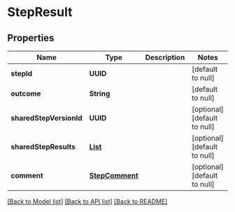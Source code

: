 # StepResult
## Properties

| Name | Type | Description | Notes |
|------------ | ------------- | ------------- | -------------|
| **stepId** | **UUID** |  | [default to null] |
| **outcome** | **String** |  | [default to null] |
| **sharedStepVersionId** | **UUID** |  | [optional] [default to null] |
| **sharedStepResults** | [**List**](SharedStepResult.md) |  | [optional] [default to null] |
| **comment** | [**StepComment**](StepComment.md) |  | [optional] [default to null] |

[[Back to Model list]](../README.md#documentation-for-models) [[Back to API list]](../README.md#documentation-for-api-endpoints) [[Back to README]](../README.md)

